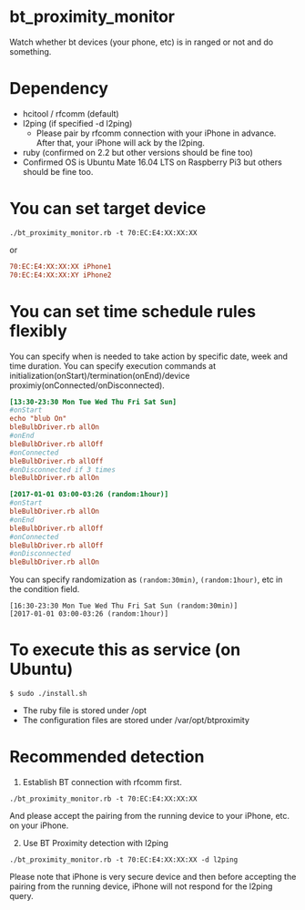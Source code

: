 # bt_proximity_monitor

Watch whether bt devices (your phone, etc) is in ranged or not and do something.

# Dependency

* hcitool / rfcomm (default)
* l2ping (if specified -d l2ping)
  * Please pair by rfcomm connection with your iPhone in advance. After that, your iPhone will ack by the l2ping.
* ruby (confirmed on 2.2 but other versions should be fine too)
* Confirmed OS is Ubuntu Mate 16.04 LTS on Raspberry Pi3 but others should be fine too.

# You can set target device

```
./bt_proximity_monitor.rb -t 70:EC:E4:XX:XX:XX
```

or

```devices.cfg
70:EC:E4:XX:XX:XX iPhone1
70:EC:E4:XX:XX:XY iPhone2
```


# You can set time schedule rules flexibly

You can specify when is needed to take action by specific date, week and time duration.
You can specify execution commands at initialization(onStart)/termination(onEnd)/device proximiy(onConnected/onDisconnected).

```rules.cfg
[13:30-23:30 Mon Tue Wed Thu Fri Sat Sun]
#onStart
echo "blub On"
bleBulbDriver.rb allOn
#onEnd
bleBulbDriver.rb allOff
#onConnected
bleBulbDriver.rb allOff
#onDisconnected if 3 times
bleBulbDriver.rb allOn

[2017-01-01 03:00-03:26 (random:1hour)]
#onStart
bleBulbDriver.rb allOn
#onEnd
bleBulbDriver.rb allOff
#onConnected
bleBulbDriver.rb allOff
#onDisconnected
bleBulbDriver.rb allOn
```

You can specify randomization as ```(random:30min)```, ```(random:1hour)```, etc in the condition field.

```
[16:30-23:30 Mon Tue Wed Thu Fri Sat Sun (random:30min)]
[2017-01-01 03:00-03:26 (random:1hour)]
```

# To execute this as service (on Ubuntu)

```
$ sudo ./install.sh
```

* The ruby file is stored under /opt
* The configuration files are stored under /var/opt/btproximity

# Recommended detection

1. Establish BT connection with rfcomm first.
```
./bt_proximity_monitor.rb -t 70:EC:E4:XX:XX:XX
```
And please accept the pairing from the running device to your iPhone, etc. on your iPhone.

2. Use BT Proximity detection with l2ping

```
./bt_proximity_monitor.rb -t 70:EC:E4:XX:XX:XX -d l2ping
```

Please note that iPhone is very secure device and then before accepting the pairing from the running device, iPhone will not respond for the l2ping query.
